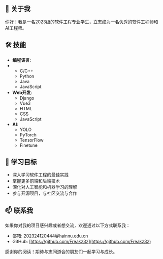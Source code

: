 ## 👋 关于我
你好！我是一名2023级的软件工程专业学生，立志成为一名优秀的软件工程师和AI工程师。

## 🛠️ 技能
- **编程语言**:
- - C/C++
  - Python
  - Java
  - JavaScript
- **Web开发**:
  - Django
  - Vue3 
  - HTML
  - CSS
  - JavaScript
- **AI**:
  - YOLO 
  - PyTorch
  - TensorFlow
  - Finetune

## 🌱 学习目标
- 深入学习软件工程的最佳实践
- 掌握更多前端和后端技术
- 深化对人工智能和机器学习的理解
- 参与开源项目，与社区交流与合作

## 📫 联系我
如果你对我的项目感兴趣或者想交流，欢迎通过以下方式联系我：
- 邮箱: [202324120444@hainnu.edu.cn](202324120444@hainnu.edu.cn)
- GitHub: [https://github.com/Freakz3z](https://github.com/Freakz3z)

感谢你的阅读！期待与志同道合的朋友们一起学习与成长。

<!---
Freakz3z/Freakz3z is a ✨ special ✨ repository because its `README.md` (this file) appears on your GitHub profile.
You can click the Preview link to take a look at your changes.
--->
